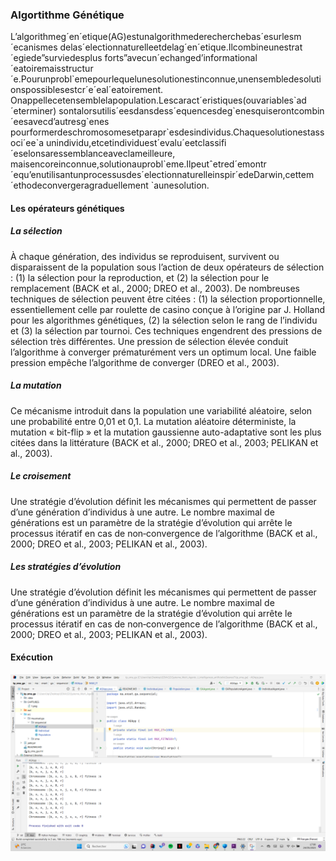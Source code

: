 <h3>Algortithme Génétique</h3>
<p>L’algorithmeg´en´etique(AG)estunalgorithmederecherchebas´esurlesm´ecanismes delas´electionnaturelleetdelag´en´etique.Ilcombineunestrat´egiede”surviedesplus forts”avecun´echanged’informational´eatoiremaisstructur´e.Pourunprobl`emepourlequelunesolutionestinconnue,unensembledesolutionspossiblesestcr´e´eal´eatoirement. Onappellecetensemblelapopulation.Lescaract´eristiques(ouvariables`ad´eterminer) sontalorsutilis´eesdansdess´equencesdeg`enesquiserontcombin´eesavecd’autresg`enes pourformerdeschromosomesetparapr`esdesindividus.Chaquesolutionestassoci´ee`a unindividu,etcetindividuest´evalu´eetclassifi´eselonsaressemblanceaveclameilleure, maisencoreinconnue,solutionauprobl`eme.Ilpeutˆetred´emontr´equ’enutilisantunprocessusdes´electionnaturelleinspir´edeDarwin,cettem´ethodeconvergeragraduellement `aunesolution.</p>
  <h4>Les opérateurs génétiques</h4>
<h5>La sélection</h5>
  À chaque génération, des individus se reproduisent, survivent ou disparaissent de la population sous l’action de deux opérateurs de sélection : (1) la sélection pour la reproduction, et (2) la sélection pour le remplacement (BACK et al., 2000; DREO et al., 2003). De nombreuses techniques de sélection peuvent être citées : (1) la sélection proportionnelle, essentiellement celle par roulette de casino conçue à l’origine par J. Holland pour les algorithmes génétiques, (2) la sélection selon le rang de l’individu et (3) la sélection par tournoi. Ces techniques engendrent des pressions de sélection très différentes. Une pression de sélection élevée conduit l’algorithme à converger prématurément vers un optimum local. Une faible pression empêche l’algorithme de converger (DREO et al., 2003).
<h5>La mutation</h5>
  Ce mécanisme introduit dans la population une variabilité aléatoire, selon une probabilité entre 0,01 et 0,1. La mutation aléatoire déterministe, la mutation « bit-flip » et la mutation gaussienne auto-adaptative sont les plus citées dans la littérature (BACK et al., 2000; DREO et al., 2003; PELIKAN et al., 2003).
 <h5>Le croisement</h5>
 Une stratégie d’évolution définit les mécanismes qui permettent de passer d’une génération d’individus à une autre. Le nombre maximal de générations est un paramètre de la stratégie d’évolution qui arrête le processus itératif en cas de non‑convergence de l’algorithme (BACK et al., 2000; DREO et al., 2003; PELIKAN et al., 2003).
 <h5>Les stratégies d’évolution</h5>
 Une stratégie d’évolution définit les mécanismes qui permettent de passer d’une génération d’individus à une autre. Le nombre maximal de générations est un paramètre de la stratégie d’évolution qui arrête le processus itératif en cas de non‑convergence de l’algorithme (BACK et al., 2000; DREO et al., 2003; PELIKAN et al., 2003).
   <h4>Exécution </h4>
<img src="1.png">
